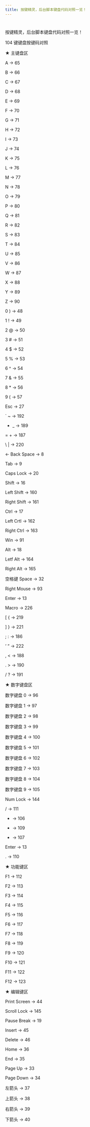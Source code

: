 ```yaml
---
title: 按键精灵，后台脚本键盘代码对照一览！
---
```


#

按键精灵，后台脚本键盘代码对照一览！

104 键键盘按键码对照

★ 主键盘区

A → 65

B → 66

C → 67

D → 68

E → 69

F → 70

G → 71

H → 72

I → 73

J → 74

K → 75

L → 76

M → 77

N → 78

O → 79

P → 80

Q → 81

R → 82

S → 83

T → 84

U → 85

V → 86

W → 87

X → 88

Y → 89

Z → 90

0 ) → 48

1 ! → 49

2 @ → 50

3 # → 51

4 $ → 52

5 % → 53

6 ^ → 54

7 & → 55

8 \* → 56

9 ( → 57

Esc → 27

\` ~ → 192

- \_ → 189

\= + → 187

\ | → 220

← Back Space → 8

Tab → 9

Caps Lock → 20

Shift → 16

Left Shift → 160

Right Shift → 161

Ctrl → 17

Left Crtl → 162

Right Ctrl → 163

Win → 91

Alt → 18

Letf Alt → 164

Right Alt → 165

空格键 Space → 32

Right Mouse → 93

Enter → 13

Macro → 226

\[ { → 219

] } → 221

; : → 186

‘ “ → 222

, < → 188

. > → 190

/ ? → 191

★ 数字键盘区

数字键盘 0 → 96

数字键盘 1 → 97

数字键盘 2 → 98

数字键盘 3 → 99

数字键盘 4 → 100

数字键盘 5 → 101

数字键盘 6 → 102

数字键盘 7 → 103

数字键盘 8 → 104

数字键盘 9 → 105

Num Lock → 144

/ → 111

- → 106

<!---->

- → 109

<!---->

- → 107

Enter → 13

. → 110

★ 功能键区

F1 → 112

F2 → 113

F3 → 114

F4 → 115

F5 → 116

F6 → 117

F7 → 118

F8 → 119

F9 → 120

F10 → 121

F11 → 122

F12 → 123

★ 编辑键区

Print Screen → 44

Scroll Lock → 145

Pause Break → 19

Insert → 45

Delete → 46

Home → 36

End → 35

Page Up → 33

Page Down → 34

左箭头 → 37

上箭头 → 38

右箭头 → 39

下箭头 → 40
